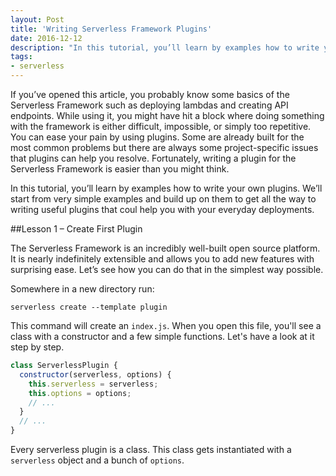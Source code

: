 ```yaml
---
layout: Post
title: 'Writing Serverless Framework Plugins'
date: 2016-12-12
description: "In this tutorial, you’ll learn by examples how to write your own plugins. We’ll start from very simple examples and build up on them to get all the way to writing useful plugins that coul help you with your everyday deployments."
tags:
- serverless
---
```


If you’ve opened this article, you probably know some basics of the Serverless Framework such as deploying lambdas and creating API endpoints. While using it, you might have hit a block where doing something with the framework is either difficult, impossible, or simply too repetitive. You can ease your pain by using plugins. Some are already built for the most common problems but there are always some project-specific issues that plugins can help you resolve. Fortunately, writing a plugin for the Serverless Framework is easier than you might think.

In this tutorial, you’ll learn by examples how to write your own plugins. We’ll start from very simple examples and build up on them to get all the way to writing useful plugins that coul help you with your everyday deployments.

##Lesson 1 – Create First Plugin

The Serverless Framework is an incredibly well-built open source platform. It is nearly indefinitely extensible and allows you to add new features with surprising ease. Let’s see how you can do that in the simplest way possible.

Somewhere in a new directory run:

```
serverless create --template plugin
```

This command will create an `index.js`. When you open this file, you'll see a class with a constructor and a few simple functions. Let's have a look at it step by step.

```js
class ServerlessPlugin {
  constructor(serverless, options) {
    this.serverless = serverless;
    this.options = options;
    // ...
  }
  // ...
}
```

Every serverless plugin is a class. This class gets instantiated with a `serverless` object and a bunch of `options`.

